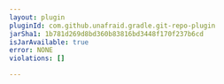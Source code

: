 ```yaml
---
layout: plugin
pluginId: com.github.unafraid.gradle.git-repo-plugin
jarSha1: 1b781d269d8bd360b83816bd3448f170f237b6cd
isJarAvailable: true
error: NONE
violations: []

---
```

